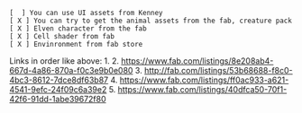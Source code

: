 ```
[  ] You can use UI assets from Kenney
[ X ] You can try to get the animal assets from the fab, creature pack
[ X ] Elven character from the fab
[ X ] Cell shader from fab
[ X ] Envinronment from fab store
 ```

Links in order like above:
1. 
2. https://www.fab.com/listings/8e208ab4-667d-4a86-870a-f0c3e9b0e080
3. http://fab.com/listings/53b68688-f8c0-4bc3-8612-7dce8df63b87
4. https://www.fab.com/listings/ff0ac933-a621-4541-9efc-24f09c6a39e2
5. https://www.fab.com/listings/40dfca50-70f1-42f6-91dd-1abe39672f80

